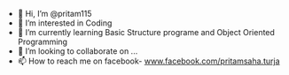 - 👋 Hi, I’m @pritam115
- 👀 I’m interested in Coding
- 🌱 I’m currently learning Basic Structure programe and Object Oriented Programming 
- 💞️ I’m looking to collaborate on ...
- 📫 How to reach me on facebook- www.facebook.com/pritamsaha.turja

<!---
pritam115/pritam115 is a ✨ special ✨ repository because its `README.md` (this file) appears on your GitHub profile.
You can click the Preview link to take a look at your changes.
--->

